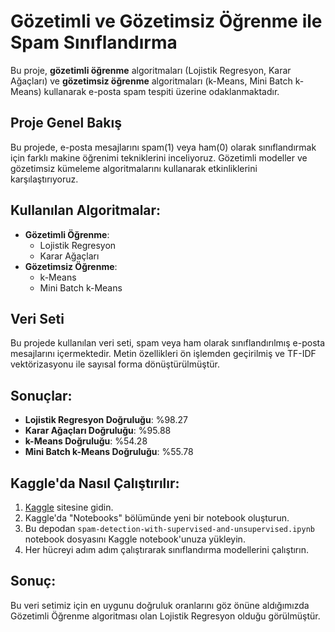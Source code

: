 # Gözetimli ve Gözetimsiz Öğrenme ile Spam Sınıflandırma

Bu proje, **gözetimli öğrenme** algoritmaları (Lojistik Regresyon, Karar Ağaçları) ve **gözetimsiz öğrenme** algoritmaları (k-Means, Mini Batch k-Means) kullanarak e-posta spam tespiti üzerine odaklanmaktadır.

## Proje Genel Bakış
Bu projede, e-posta mesajlarını spam(1) veya ham(0) olarak sınıflandırmak için farklı makine öğrenimi tekniklerini inceliyoruz. Gözetimli modeller ve gözetimsiz kümeleme algoritmalarını kullanarak etkinliklerini karşılaştırıyoruz.

## Kullanılan Algoritmalar:
- **Gözetimli Öğrenme**:
  - Lojistik Regresyon
  - Karar Ağaçları
- **Gözetimsiz Öğrenme**:
  - k-Means
  - Mini Batch k-Means

## Veri Seti
Bu projede kullanılan veri seti, spam veya ham olarak sınıflandırılmış e-posta mesajlarını içermektedir. Metin özellikleri ön işlemden geçirilmiş ve TF-IDF vektörizasyonu ile sayısal forma dönüştürülmüştür.

## Sonuçlar:
- **Lojistik Regresyon Doğruluğu**: %98.27
- **Karar Ağaçları Doğruluğu**: %95.88
- **k-Means Doğruluğu**: %54.28
- **Mini Batch k-Means Doğruluğu**: %55.78

## Kaggle'da Nasıl Çalıştırılır:
1. [Kaggle](https://www.kaggle.com/) sitesine gidin.
2. Kaggle'da "Notebooks" bölümünde yeni bir notebook oluşturun.
3. Bu depodan `spam-detection-with-supervised-and-unsupervised.ipynb` notebook dosyasını Kaggle notebook'unuza yükleyin.
4. Her hücreyi adım adım çalıştırarak sınıflandırma modellerini çalıştırın.

## Sonuç:
Bu veri setimiz için en uygunu doğruluk oranlarını göz önüne aldığımızda Gözetimli Öğrenme algoritması olan Lojistik Regresyon olduğu görülmüştür.
